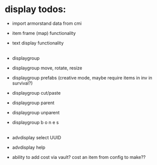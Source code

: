 # display todos:

- import armorstand data from cmi
- item frame (map) functionality
- text display functionality
  </br></br>
- displaygroup
- displaygroup move, rotate, resize
- displaygroup prefabs (creative mode, maybe require items in inv in survival?)
- displaygroup cut/paste
- displaygroup parent
- displaygroup unparent
- displaygroup b o n e s
  </br></br>
- advdisplay select UUID
- advdisplay help

- ability to add cost via vault? cost an item from config to make??